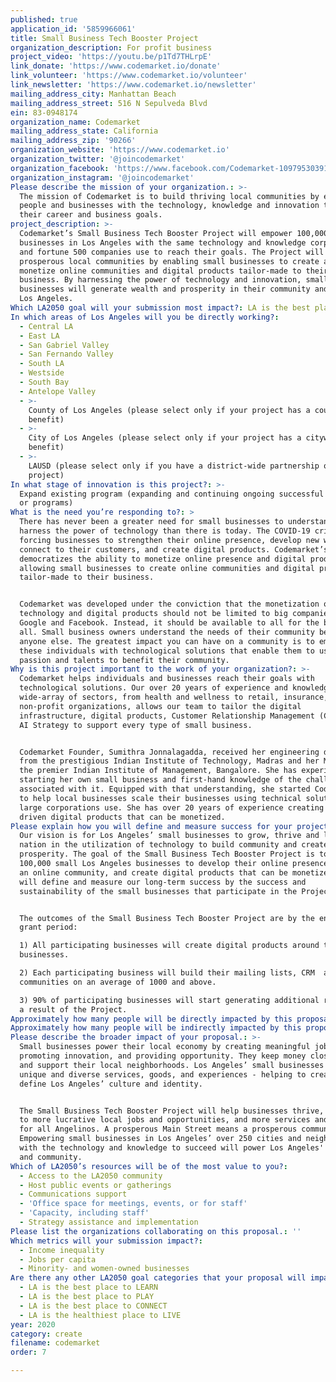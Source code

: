 ```yaml
---
published: true
application_id: '5859966061'
title: Small Business Tech Booster Project
organization_description: For profit business
project_video: 'https://youtu.be/p1Td7THLrpE'
link_donate: 'https://www.codemarket.io/donate'
link_volunteer: 'https://www.codemarket.io/volunteer'
link_newsletter: 'https://www.codemarket.io/newsletter'
mailing_address_city: Manhattan Beach
mailing_address_street: 516 N Sepulveda Blvd
ein: 83-0948174
organization_name: Codemarket
mailing_address_state: California
mailing_address_zip: '90266'
organization_website: 'https://www.codemarket.io'
organization_twitter: '@joincodemarket'
organization_facebook: 'https://www.facebook.com/Codemarket-109795303915673'
organization_instagram: '@joincodemarket'
Please describe the mission of your organization.: >-
  The mission of Codemarket is to build thriving local communities by empowering
  people and businesses with the technology, knowledge and innovation to reach
  their career and business goals.
project_description: >-
  Codemarket’s Small Business Tech Booster Project will empower 100,000 small
  businesses in Los Angeles with the same technology and knowledge corporations
  and fortune 500 companies use to reach their goals. The Project will build
  prosperous local communities by enabling small businesses to create and
  monetize online communities and digital products tailor-made to their
  business. By harnessing the power of technology and innovation, small
  businesses will generate wealth and prosperity in their community and boost
  Los Angeles.
Which LA2050 goal will your submission most impact?: LA is the best place to CREATE
In which areas of Los Angeles will you be directly working?:
  - Central LA
  - East LA
  - San Gabriel Valley
  - San Fernando Valley
  - South LA
  - Westside
  - South Bay
  - Antelope Valley
  - >-
    County of Los Angeles (please select only if your project has a countywide
    benefit)
  - >-
    City of Los Angeles (please select only if your project has a citywide
    benefit)
  - >-
    LAUSD (please select only if you have a district-wide partnership or
    project)
In what stage of innovation is this project?: >-
  Expand existing program (expanding and continuing ongoing successful projects
  or programs)
What is the need you’re responding to?: >
  There has never been a greater need for small businesses to understand and
  harness the power of technology than there is today. The COVID-19 crisis is
  forcing businesses to strengthen their online presence, develop new ways to
  connect to their customers, and create digital products. Codemarket’s platform
  democratizes the ability to monetize online presence and digital products by
  allowing small businesses to create online communities and digital products
  tailor-made to their business. 


  Codemarket was developed under the conviction that the monetization of
  technology and digital products should not be limited to big companies like
  Google and Facebook. Instead, it should be available to all for the benefit of
  all. Small business owners understand the needs of their community better than
  anyone else. The greatest impact you can have on a community is to empower
  these individuals with technological solutions that enable them to use their
  passion and talents to benefit their community. 
Why is this project important to the work of your organization?: >-
  Codemarket helps individuals and businesses reach their goals with
  technological solutions. Our over 20 years of experience and knowledge in a
  wide-array of sectors, from health and wellness to retail, insurance, and
  non-profit organizations, allows our team to tailor the digital
  infrastructure, digital products, Customer Relationship Management (CRM), and
  AI Strategy to support every type of small business.


  Codemarket Founder, Sumithra Jonnalagadda, received her engineering degree
  from the prestigious Indian Institute of Technology, Madras and her MBA from
  the premier Indian Institute of Management, Bangalore. She has experience
  starting her own small business and first-hand knowledge of the challenges
  associated with it. Equipped with that understanding, she started Codemarket
  to help local businesses scale their businesses using technical solutions that
  large corporations use. She has over 20 years of experience creating data
  driven digital products that can be monetized. 
Please explain how you will define and measure success for your project.: >
  Our vision is for Los Angeles’ small businesses to grow, thrive and lead the
  nation in the utilization of technology to build community and create
  prosperity. The goal of the Small Business Tech Booster Project is to empower
  100,000 small Los Angeles businesses to develop their online presence, build
  an online community, and create digital products that can be monetized. We
  will define and measure our long-term success by the success and
  sustainability of the small businesses that participate in the Project. 


  The outcomes of the Small Business Tech Booster Project are by the end of the
  grant period:

  1) All participating businesses will create digital products around their
  businesses.

  2) Each participating business will build their mailing lists, CRM  and online
  communities on an average of 1000 and above.

  3) 90% of participating businesses will start generating additional revenue as
  a result of the Project.
Approximately how many people will be directly impacted by this proposal?: '2500000'
Approximately how many people will be indirectly impacted by this proposal?: '10000000'
Please describe the broader impact of your proposal.: >-
  Small businesses power their local economy by creating meaningful jobs,
  promoting innovation, and providing opportunity. They keep money close to home
  and support their local neighborhoods. Los Angeles’ small businesses offer
  unique and diverse services, goods, and experiences - helping to create and
  define Los Angeles’ culture and identity.


  The Small Business Tech Booster Project will help businesses thrive, leading
  to more lucrative local jobs and opportunities, and more services and products
  for all Angelinos. A prosperous Main Street means a prosperous community.
  Empowering small businesses in Los Angeles’ over 250 cit­ies and neighborhoods
  with the technology and knowledge to succeed will power Los Angeles' economy
  and community.
Which of LA2050’s resources will be of the most value to you?:
  - Access to the LA2050 community
  - Host public events or gatherings
  - Communications support
  - 'Office space for meetings, events, or for staff'
  - 'Capacity, including staff'
  - Strategy assistance and implementation
Please list the organizations collaborating on this proposal.: ''
Which metrics will your submission impact?:
  - Income inequality
  - Jobs per capita
  - Minority- and women-owned businesses
Are there any other LA2050 goal categories that your proposal will impact?:
  - LA is the best place to LEARN
  - LA is the best place to PLAY
  - LA is the best place to CONNECT
  - LA is the healthiest place to LIVE
year: 2020
category: create
filename: codemarket
order: 7

---
```

